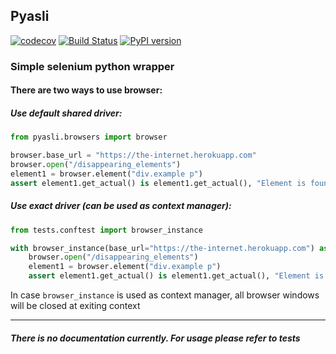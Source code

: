 ## Pyasli
[![codecov](https://codecov.io/gh/outcatcher/pyasli/branch/master/graph/badge.svg?token=SH2I5ZB221)](https://codecov.io/gh/outcatcher/pyasli)
[![Build Status](https://travis-ci.org/outcatcher/pyasli.svg?branch=master)](https://travis-ci.org/outcatcher/pyasli)
[![PyPI version](https://img.shields.io/pypi/v/pyasli.svg)](https://pypi.org/project/pyasli/)

### Simple selenium python wrapper

#### There are two ways to use browser:

##### Use default shared driver:

```python
from pyasli.browsers import browser

browser.base_url = "https://the-internet.herokuapp.com"
browser.open("/disappearing_elements")
element1 = browser.element("div.example p")
assert element1.get_actual() is element1.get_actual(), "Element is found 2 times"
```

##### Use exact driver (can be used as context manager):
```python
from tests.conftest import browser_instance

with browser_instance(base_url="https://the-internet.herokuapp.com") as browser:
    browser.open("/disappearing_elements")
    element1 = browser.element("div.example p")
    assert element1.get_actual() is element1.get_actual(), "Element is found 2 times"
```

In case `browser_instance` is used as context manager, all browser windows will be closed at
exiting context

----

##### There is no documentation currently. For usage please refer to tests


